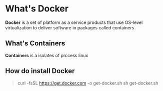# What's Docker

**Docker** is a set of platform as a service products that use OS-level virtualization to deliver software in packages called containers

## What's Containers

**Containers** is a isolates of prccess linux

## How do install Docker

>curl -fsSL https://get.docker.com -o get-docker.sh
sh get-docker.sh